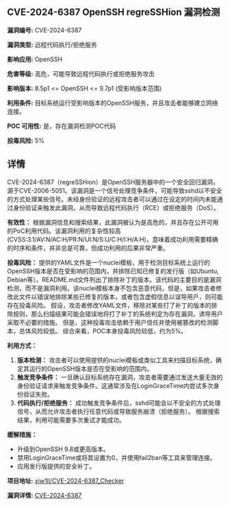 ## CVE-2024-6387 OpenSSH regreSSHion 漏洞检测

**漏洞编号:** CVE-2024-6387

**漏洞类型:** 远程代码执行/拒绝服务

**影响应用:** OpenSSH

**危害等级:** 高危，可能导致远程代码执行或拒绝服务攻击

**影响版本:** 8.5p1 <= OpenSSH <= 9.7p1 (受影响版本范围)

**利用条件:** 目标系统运行受影响版本的OpenSSH服务，并且攻击者能够建立网络连接。

**POC 可用性:** 是，存在漏洞检测POC代码

**投毒风险:** 5%

## 详情

CVE-2024-6387（regreSSHion）是OpenSSH服务器中的一个安全回归漏洞，源于CVE-2006-5051。该漏洞是一个信号处理竞争条件，可能导致sshd以不安全的方式处理某些信号。未经身份验证的远程攻击者可以通过在设定的时间内未能通过身份验证来触发此漏洞，从而导致远程代码执行（RCE）或拒绝服务（DoS）。

**有效性：**
根据漏洞信息和搜索结果，此漏洞被认为是高危的，并且存在公开可用的PoC利用代码。该漏洞利用的复杂性较高(CVSS:3.1/AV:N/AC:H/PR:N/UI:N/S:U/C:H/I:H/A:H)，意味着成功利用需要精确的时序和条件，并非总是可靠，但成功利用的后果非常严重。

**投毒风险：**
提供的YAML文件是一个nuclei模板，用于检测目标系统上运行的OpenSSH版本是否在受影响的范围内，并排除已知已修复的发行版（如Ubuntu, Debian等）。README.md文件列出了排除补丁的版本。该代码的主要目的是漏洞检测，而不是漏洞利用。该nuclei模板本身不包含恶意代码，但是，如果攻击者修改此文件以错误地排除某些已修复的版本，或者包含虚假信息以误导用户，则可能存在投毒风险。 假设，攻击者修改YAML文件，移除对某些打了补丁的版本的排除规则，那么扫描结果可能会错误地将打了补丁的系统判定为存在漏洞，诱导用户采取不必要的措施。 但是，这种投毒攻击依赖于用户信任并使用被篡改的检测脚本，总体风险较低。 综合来看，POC本身投毒风险较低，约为5%。

**利用方式：**
1.  **版本检测：** 攻击者可以使用提供的nuclei模板或类似工具来扫描目标系统，确定其运行的OpenSSH版本是否在受影响的范围内。
2.  **触发竞争条件：** 一旦确认目标系统存在漏洞，攻击者需要通过发送大量无效的身份验证请求来触发竞争条件。这通常涉及在LoginGraceTime内尝试多次身份验证失败。
3.  **代码执行/拒绝服务：** 成功触发竞争条件后，sshd可能会以不安全的方式处理信号，从而允许攻击者执行任意代码或导致服务崩溃（拒绝服务）。 根据搜索结果，利用可能需要多次重试才能成功。

**缓解措施：**
*   升级到OpenSSH 9.8或更高版本。
*   禁用LoginGraceTime或将其设置为0，并使用fail2ban等工具来管理连接。
*   应用发行版提供的安全补丁。

**项目地址:** [xiw1ll/CVE-2024-6387_Checker](https://github.com/xiw1ll/CVE-2024-6387_Checker)

**漏洞详情:** [CVE-2024-6387](https://nvd.nist.gov/vuln/detail/CVE-2024-6387)